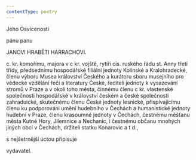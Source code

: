 ```yaml
---
contentType: poetry
---
```


<section>

Jeho Osvícenosti

pánu panu

JANOVI HRABĚTI HARRACHOVI.

c. kr. komořímu, majora v c kr. vojště, rytíři cís. ruského řádu st. Anny třetí třídy, předsednímu hospodářské filiální jednoty Kolínské a Kralohradecké, členu výboru Musea království Českého a kurátoru sboru musejního pro vědecké vzdělání řeči a literatury České, řediteli jednoty k vysazování stromů v Praze a v okolí toho města, činnému členu c kr. vlastenské společnosti hospodářské v království českém a české společnosti zahraduické, skutečnému členu České jednoty lesnické, přispívajícímu členu ku podporováni umění hudebního v Čechách a humanistické jednoty hudební v Praze, členu krasoumné jednoty v Čechách, čestnému měšťanu města Kutné Hory, Jilemnice a Nechanic, i čestnému občanu mnohých jiných obcí v Čechách, držiteli statku Konarovic a t d.,

</section>

<section>

s nejšetrnější úctou připisuje

</section>

<section>

vydavatel.

</section>
